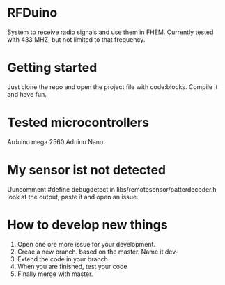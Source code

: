 RFDuino
=======

System to receive radio signals and use them in FHEM. Currently tested with 433 MHZ, but not limited to that frequency.

Getting started
===

Just clone the repo and open the project file with code:blocks.
Compile it and have fun.

Tested microcontrollers
===
Arduino mega 2560
Aduino Nano

My sensor ist not detected
===
Uuncomment #define debugdetect in libs/remotesensor/patterdecoder.h
look at the output, paste it  and open an issue.

How to develop new things
===
1. Open one ore more issue for your development.
2. Creae a new branch. based on the master. Name it dev-<some words to identify your work>
3. Extend the code in your branch. 
4. When you are finished, test your code
5. Finally merge with master.

